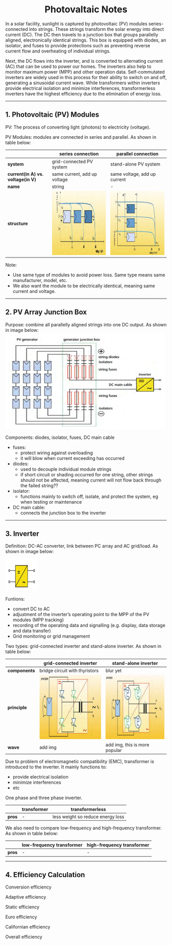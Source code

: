 # <center>Photovaltaic Notes</center>

In a solar facility, sunlight is captured by photovoltaic (PV) modules series-connected into strings. These strings transform the solar energy into direct current (DC). The DC then travels to a junction box that groups parallelly aligned, electronically identical strings. This box is equipped with diodes, an isolator, and fuses to provide protections such as preventing reverse current flow and overheating of individual strings.

Next, the DC flows into the inverter, and is converted to alternating current (AC) that can be used to power our homes. The inverters also help to monitor maximum power (MPP) and other operation data. Self-commutated inverters are widely used in this process for their ability to switch on and off, generating a sinusoidal current wave. While transformers within inverters provide electrical isolation and minimize interferences, transformerless inverters have the highest efficiency due to the elimination of energy loss.


----
## **1. Photovoltaic (PV) Modules**

PV: The process of converting light (photons) to electricity (voltage).

PV Modules: modules are connected in series and parallel. As shown in table below:

|  | **series connection** | **parallel connection** |
| --- | --- | --- |
| **system** | grid-connected PV system | stand-alone PV system |
| **current(in A) vs. voltage(in V)** | same current, add up voltage | same voltage, add up current |
| **name** | string | - |
| **structure** | <img src='./src/pvmodseries.png' width='300' height='200'/> | <img src='./src/pvmodparallel.png' width='300' height='200'/> |

Note: 
- Use same type of modules to avoid power loss. Same type means same manufacturer, model, etc.
- We also want the module to be electrically identical, meaning same current and voltage.


----
## **2. PV Array Junction Box**

Purpose: combine all parallelly aligned strings into one DC output. As shown in image below:
<img src='./src/pvarray.png' width='500' height='300' />


Components: diodes, isolator, fuses, DC main cable
- fuses: 
  - protect wiring against overloading
  - it will blow when current exceeding has occurred
- diodes: 
  - used to decouple individual module strings
  - if short circuit or shading occurred for one string, other strings should not be affected, meaning current will not flow back through the failed string??
- isolator:
  - functions mainly to switch off, isolate, and protect the system, eg when testing or maintenance
- DC main cable:
  - connects the junction box to the inverter


----
## **3. Inverter**
Definition: DC-AC converter, link between PC array and AC grid/load. As shown in image below:

<img src='./src/invertersymbol.png' width='100' height='100' />

Funtions:
- convert DC to AC
- adjustment of the inverter’s operating point to the MPP of the PV modules (MPP tracking)
- recording of the operating data and signalling (e.g. display, data storage and data transfer)
- Grid monitoring or grid management


Two types: grid-connected inverter and stand-alone inverter. As shown in table below:

|  | **grid-connected inverter** | **stand-alone inverter** |
| --- | --- | --- |
| **components** | bridge circuit with thyristors | blur yet |
| **principle** | <img src='./src/invertergridprin.png' width='300' height='200'/> | <img src='./src/inverterselfcomprin.png' width='300' height='200'/> |
| **wave** | add img | add img, this is more popular |


Due to problem of electromagnetic compatibility (EMC), transformer is introduced to the inverter. It mainly functions to:
- provide electrical isolation
- minimize interferences
- etc

One phase and three phase inverter.

|  | **transformer** | **transformerless** |
| --- | --- | --- |
| **pros** | - | less weight so reduce energy loss |

We also need to compare low-frequency and high-frequency transformer. As shown in table below:

|  | **low-frequency transformer** | **high-frequency transformer** |
| --- | --- | --- |
| **pros** | - | - |


----
## **4. Efficiency Calculation**

Conversion efficiency

Adaptive efficiency

Static efficiency

Euro efficiency

Californian efficiency

Overall efficiency